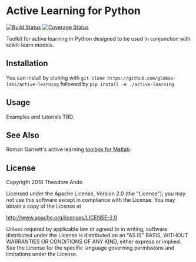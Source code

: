 # Active Learning for Python
[![Build Status](https://travis-ci.org/globus-labs/active-learning.svg?branch=master)](https://travis-ci.org/globus-labs/active-learning)
[![Coverage Status](https://coveralls.io/repos/github/globus-labs/active-learning/badge.svg?branch=master)](https://coveralls.io/github/globus-labs/active-learning?branch=master)

Toolkit for active learning in Python designed to be used in conjunction with scikit-learn models.

## Installation

You can install by cloning with `git clone https://github.com/globus-labs/active-learning` followed
by `pip install -e ./active-learning`

## Usage

Examples and tutorials TBD.

## See Also 

Roman Garnett's active learning [toolbox for Matlab](https://github.com/rmgarnett/active_learning).

## License

Copyright 2018 Theodore Ando

Licensed under the Apache License, Version 2.0 (the "License");
you may not use this software except in compliance with the License.
You may obtain a copy of the License at

   http://www.apache.org/licenses/LICENSE-2.0

Unless required by applicable law or agreed to in writing, software
distributed under the License is distributed on an "AS IS" BASIS,
WITHOUT WARRANTIES OR CONDITIONS OF ANY KIND, either express or implied.
See the License for the specific language governing permissions and
limitations under the License.
